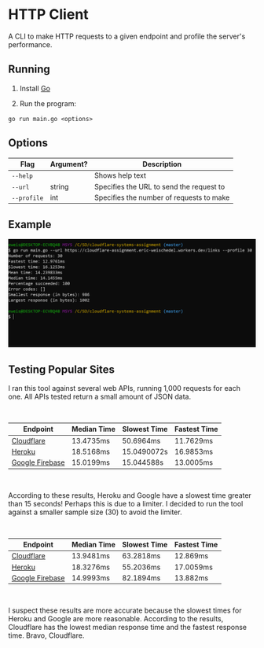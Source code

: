 # HTTP Client

A CLI to make HTTP requests to a given endpoint and profile the server's performance.

## Running

1. Install [Go](https://golang.org/doc/install)

2. Run the program:

```
go run main.go <options>
```

## Options

| Flag        | Argument? | Description                              |
| ----------- | --------- | ---------------------------------------- |
| `--help`    |           | Shows help text                          |
| `--url`     | string    | Specifies the URL to send the request to |
| `--profile` | int       | Specifies the number of requests to make |

## Example

![Cloudflare screenshot](./screenshots/screenshot_cloudflare.PNG)

## Testing Popular Sites

I ran this tool against several web APIs, running 1,000 requests for each one. All APIs tested return a small amount of JSON data.

<br>

| Endpoint                                                                               | Median Time | Slowest Time | Fastest Time |
| -------------------------------------------------------------------------------------- | ----------- | ------------ | ------------ |
| [Cloudflare](https://cloudflare-assignment.eric-weischedel.workers.dev/links)          | 13.4735ms   | 50.6964ms    | 11.7629ms    |
| [Heroku](https://hoodat-api.herokuapp.com/api)                                         | 18.5168ms   | 15.0490072s  | 16.9853ms    |
| [Google Firebase](https://fir-realtime-db-sample-6856c.firebaseio.com/categories.json) | 15.0199ms   | 15.044588s   | 13.0005ms    |

<br>

According to these results, Heroku and Google have a slowest time greater than 15 seconds! Perhaps this is due to a limiter. I decided to run the tool against a smaller sample size (30) to avoid the limiter.

<br>

| Endpoint                                                                               | Median Time | Slowest Time | Fastest Time |
| -------------------------------------------------------------------------------------- | ----------- | ------------ | ------------ |
| [Cloudflare](https://cloudflare-assignment.eric-weischedel.workers.dev/links)          | 13.9481ms   | 63.2818ms    | 12.869ms     |
| [Heroku](https://hoodat-api.herokuapp.com/api)                                         | 18.3276ms   | 55.2036ms    | 17.0059ms    |
| [Google Firebase](https://fir-realtime-db-sample-6856c.firebaseio.com/categories.json) | 14.9993ms   | 82.1894ms    | 13.882ms     |

<br>

I suspect these results are more accurate because the slowest times for Heroku and Google are more reasonable. According to the results, Cloudflare has the lowest median response time and the fastest response time. Bravo, Cloudflare.
